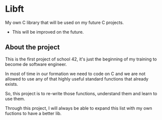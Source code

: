 # Libft

My own C library that will be used on my future C projects.
* This will be improved on the future.


## About the project

This is the first project of school 42, it's just the beginning of my training to become de software engineer.

In most of time in our formation we need to code on C and we are not allowed to use any of that highly useful standard functions that already exists.

So, this project is to re-write those functions, understand them and learn to use them.

Through this project, I will always be able to expand this list with my own fuctions to have a better lib.

